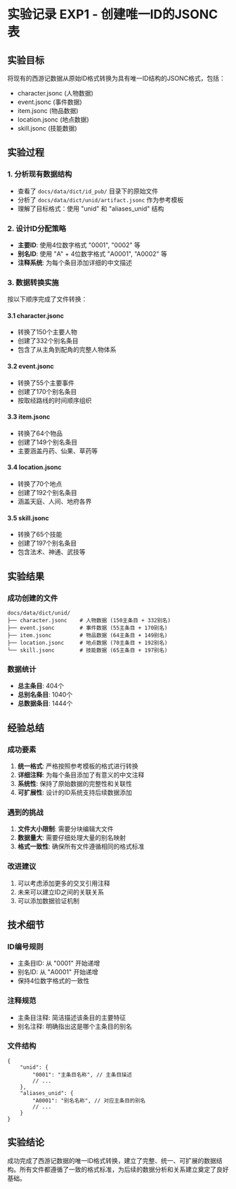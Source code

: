 # 实验记录 EXP1 - 创建唯一ID的JSONC表

## 实验目标
将现有的西游记数据从原始ID格式转换为具有唯一ID结构的JSONC格式，包括：
- character.jsonc (人物数据)
- event.jsonc (事件数据) 
- item.jsonc (物品数据)
- location.jsonc (地点数据)
- skill.jsonc (技能数据)

## 实验过程

### 1. 分析现有数据结构
- 查看了 `docs/data/dict/id_pub/` 目录下的原始文件
- 分析了 `docs/data/dict/unid/artifact.jsonc` 作为参考模板
- 理解了目标格式：使用 "unid" 和 "aliases_unid" 结构

### 2. 设计ID分配策略
- **主要ID**: 使用4位数字格式 "0001", "0002" 等
- **别名ID**: 使用 "A" + 4位数字格式 "A0001", "A0002" 等
- **注释系统**: 为每个条目添加详细的中文描述

### 3. 数据转换实施
按以下顺序完成了文件转换：

#### 3.1 character.jsonc
- 转换了150个主要人物
- 创建了332个别名条目
- 包含了从主角到配角的完整人物体系

#### 3.2 event.jsonc  
- 转换了55个主要事件
- 创建了170个别名条目
- 按取经路线的时间顺序组织

#### 3.3 item.jsonc
- 转换了64个物品
- 创建了149个别名条目
- 主要涵盖丹药、仙果、草药等

#### 3.4 location.jsonc
- 转换了70个地点
- 创建了192个别名条目
- 涵盖天庭、人间、地府各界

#### 3.5 skill.jsonc
- 转换了65个技能
- 创建了197个别名条目
- 包含法术、神通、武技等

## 实验结果

### 成功创建的文件
```
docs/data/dict/unid/
├── character.jsonc    # 人物数据 (150主条目 + 332别名)
├── event.jsonc        # 事件数据 (55主条目 + 170别名)  
├── item.jsonc         # 物品数据 (64主条目 + 149别名)
├── location.jsonc     # 地点数据 (70主条目 + 192别名)
└── skill.jsonc        # 技能数据 (65主条目 + 197别名)
```

### 数据统计
- **总主条目**: 404个
- **总别名条目**: 1040个
- **总数据条目**: 1444个

## 经验总结

### 成功要素
1. **统一格式**: 严格按照参考模板的格式进行转换
2. **详细注释**: 为每个条目添加了有意义的中文注释
3. **系统性**: 保持了原始数据的完整性和关联性
4. **可扩展性**: 设计的ID系统支持后续数据添加

### 遇到的挑战
1. **文件大小限制**: 需要分块编辑大文件
2. **数据量大**: 需要仔细处理大量的别名映射
3. **格式一致性**: 确保所有文件遵循相同的格式标准

### 改进建议
1. 可以考虑添加更多的交叉引用注释
2. 未来可以建立ID之间的关联关系
3. 可以添加数据验证机制

## 技术细节

### ID编号规则
- 主条目ID: 从 "0001" 开始递增
- 别名ID: 从 "A0001" 开始递增
- 保持4位数字格式的一致性

### 注释规范
- 主条目注释: 简洁描述该条目的主要特征
- 别名注释: 明确指出这是哪个主条目的别名

### 文件结构
```jsonc
{
    "unid": {
        "0001": "主条目名称", // 主条目描述
        // ...
    },
    "aliases_unid": {
        "A0001": "别名名称", // 对应主条目的别名
        // ...
    }
}
```

## 实验结论
成功完成了西游记数据的唯一ID格式转换，建立了完整、统一、可扩展的数据结构。所有文件都遵循了一致的格式标准，为后续的数据分析和关系建立奠定了良好基础。
